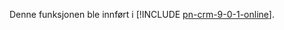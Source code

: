 Denne funksjonen ble innført i [!INCLUDE [pn-crm-9-0-1-online](../includes/pn-crm-9-0-1-online.md)].